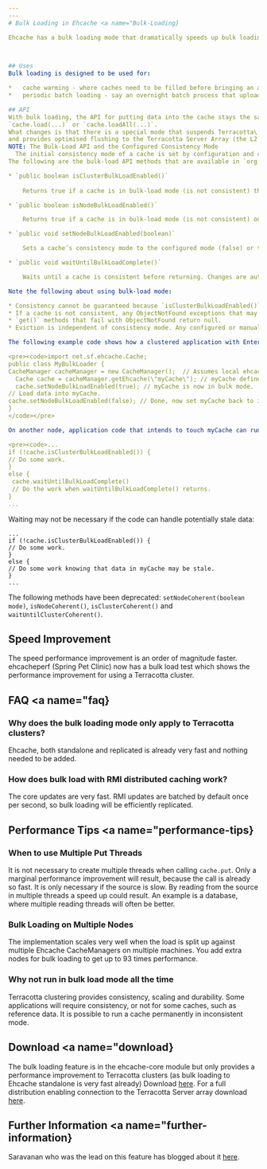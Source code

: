 ```yaml
---
---
# Bulk Loading in Ehcache <a name="Bulk-Loading}

Ehcache has a bulk loading mode that dramatically speeds up bulk loading into caches using the Terracotta Server Array.

 

## Uses
Bulk loading is designed to be used for:

*   cache warming - where caches need to be filled before bringing an application online
*   periodic batch loading - say an overnight batch process that uploads data

## API
With bulk loading, the API for putting data into the cache stays the same. Just use `cache.put(...)`
`cache.load(...)` or `cache.loadAll(...)`.
What changes is that there is a special mode that suspends Terracotta\'s normal consistency guarantees
and provides optimised flushing to the Terracotta Server Array (the L2 cache).
NOTE: The Bulk-Load API and the Configured Consistency Mode
  The initial consistency mode of a cache is set by configuration and cannot be changed programmatically (see the attribute \"consistency\" in \\<terracotta\\>). The bulk-load API should be used for temporarily suspending the configured consistency mode to allow for bulk-load operations.
The following are the bulk-load API methods that are available in `org.terracotta.modules.ehcache.Cache`.

* `public boolean isClusterBulkLoadEnabled()`
    
    Returns true if a cache is in bulk-load mode (is not consistent) throughout the cluster. Returns false if the cache is not in bulk-load mode ( is consistent) anywhere in the cluster.

* `public boolean isNodeBulkLoadEnabled()`

    Returns true if a cache is in bulk-load mode (is not consistent) on the current node. Returns false if the cache is not in bulk-load mode (is consistent) on the current node.

* `public void setNodeBulkLoadEnabled(boolean)`

    Sets a cache’s consistency mode to the configured mode (false) or to bulk load (true) on the local node. There is no operation if the cache is already in the mode specified by `setNodeBulkLoadEnabled()`. When using this method on a nonstop cache , a multiple of the nonstop cache’s timeout value applies. The bulk-load operation must complete within that timeout multiple to prevent the configured nonstop behavior from taking effect. For more information on tuning nonstop timeouts, see Tuning Nonstop Timeouts and Behaviors.

* `public void waitUntilBulkLoadComplete()`

    Waits until a cache is consistent before returning. Changes are automatically batched and the cache is updated throughout the cluster. Returns immediately if a cache is consistent throughout the cluster.

Note the following about using bulk-load mode:

* Consistency cannot be guaranteed because `isClusterBulkLoadEnabled()` can return false in one node just before another node calls `setNodeBulkLoadEnabled(true)` on the same cache. Understanding exactly how your application uses the bulk-load API is crucial to effectively managing the integrity of cached data.
* If a cache is not consistent, any ObjectNotFound exceptions that may occur are logged.
* `get()` methods that fail with ObjectNotFound return null.
* Eviction is independent of consistency mode. Any configured or manually executed eviction proceeds unaffected by a cache’s consistency mode.

The following example code shows how a clustered application with Enterprise Ehcache can use the bulk-load API to optimize a bulk-load operation:

<pre><code>import net.sf.ehcache.Cache;
public class MyBulkLoader {
CacheManager cacheManager = new CacheManager();  // Assumes local ehcache.xml.
  Cache cache = cacheManager.getEhcache(\"myCache\"); // myCache defined in ehcache.xml.
  cache.setNodeBulkLoadEnabled(true); // myCache is now in bulk mode.
// Load data into myCache.
cache.setNodeBulkLoadEnabled(false); // Done, now set myCache back to its configured consistency mode.
}
</code></pre>

On another node, application code that intends to touch myCache can run or wait, based on whether myCache is consistent or not:

<pre><code>...
if (!cache.isClusterBulkLoadEnabled()) {
// Do some work.
}
else {
 cache.waitUntilBulkLoadComplete()
 // Do the work when waitUntilBulkLoadComplete() returns.
}
...
```

</code></pre>

Waiting may not be necessary if the code can handle potentially stale data:

<pre><code>...
if (!cache.isClusterBulkLoadEnabled()) {
// Do some work.
}
else {
// Do some work knowing that data in myCache may be stale.
}
...
</code></pre>

The following methods have been deprecated: `setNodeCoherent(boolean mode)`, `isNodeCoherent()`, `isClusterCoherent()`
and `waitUntilClusterCoherent()`.

## Speed Improvement
The speed performance improvement is an order of magnitude faster.
ehcacheperf (Spring Pet Clinic) now has a bulk load test which shows the performance improvement for using
a Terracotta cluster.

## FAQ <a name="faq}

### Why does the bulk loading mode only apply to Terracotta clusters?
Ehcache, both standalone and replicated is already very fast and nothing needed to be
added.

### How does bulk load with RMI distributed caching work?
The core updates are very fast. RMI updates are batched by default once per second,
so bulk loading will be efficiently replicated.

## Performance Tips <a name="performance-tips}

### When to use Multiple Put Threads
It is not necessary to create multiple threads when calling `cache.put`. Only a marginal performance
improvement will result, because the call is already so fast.
It is only necessary if the source is slow. By reading from the source in multiple threads a speed up could result.
An example is a database, where multiple reading threads will often be better.

### Bulk Loading on Multiple Nodes
The implementation scales very well when the load is split up against multiple Ehcache CacheManagers on multiple
machines.
You add extra nodes for bulk loading to get up to 93 times performance.

### Why not run in bulk load mode all the time
Terracotta clustering provides consistency, scaling and durability. Some applications will require consistency, or
not for some caches, such as reference data. It is possible to run a cache permanently in inconsistent mode.

## Download <a name="download}
The bulk loading feature is in the ehcache-core module but only provides a performance improvement to Terracotta clusters
(as bulk loading to Ehcache standalone is very fast already)
Download [here](http://sourceforge.net/projects/ehcache/files/ehcache-core).
For a full distribution enabling connection to the Terracotta Server array download [here](http://sourceforge.net/projects/ehcache/files/ehcache).

## Further Information <a name="further-information}
Saravanan who was the lead on this feature has blogged about it [here](http://sarosblog.blogspot.com/2010/02/terracotta-distributed-ehcaches-new.html).
